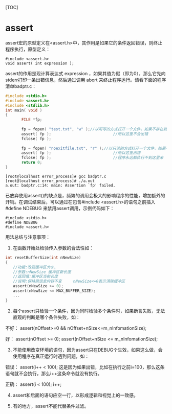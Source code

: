 [TOC]

# assert


assert宏的原型定义在<assert.h>中，其作用是如果它的条件返回错误，则终止程序执行，原型定义：

    #include <assert.h>
    void assert( int expression );

assert的作用是现计算表达式 expression ，如果其值为假（即为0），那么它先向stderr打印一条出错信息，然后通过调用 abort 来终止程序运行。请看下面的程序清单badptr.c：

```C
#include <stdio.h>
#include <assert.h>
#include <stdlib.h>
int main( void )
{
       FILE *fp;
    
       fp = fopen( "test.txt", "w" );//以可写的方式打开一个文件，如果不存在就创建一个同名文件
       assert( fp );                           //所以这里不会出错
       fclose( fp );
    
       fp = fopen( "noexitfile.txt", "r" );//以只读的方式打开一个文件，如果不存在就打开文件失败
       assert( fp );                           //所以这里出错
       fclose( fp );                           //程序永远都执行不到这里来
       return 0;
}
```

    [root@localhost error_process]# gcc badptr.c 
    [root@localhost error_process]# ./a.out 
    a.out: badptr.c:14: main: Assertion `fp' failed.

已放弃使用assert()的缺点是，频繁的调用会极大的影响程序的性能，增加额外的开销。在调试结束后，可以通过在包含#include <assert.h>的语句之前插入 #define NDEBUG 来禁用assert调用，示例代码如下：

    #include <stdio.h>
    #define NDEBUG
    #include <assert.h>


用法总结与注意事项：

1. 在函数开始处检验传入参数的合法性如：

```C
int resetBufferSize(int nNewSize)
{
　　//功能:改变缓冲区大小,
　　//参数:nNewSize 缓冲区新长度
　　//返回值:缓冲区当前长度 
　　//说明:保持原信息内容不变     nNewSize<=0表示清除缓冲区
　　assert(nNewSize >= 0);
　　assert(nNewSize <= MAX_BUFFER_SIZE);
　　...
}
```


2. 每个assert只检验一个条件，因为同时检验多个条件时，如果断言失败，无法直观的判断是哪个条件失败，如：

不好：
assert(nOffset>=0 && nOffset+nSize<=m_nInfomationSize);

好：
assert(nOffset >= 0);
assert(nOffset+nSize <= m_nInfomationSize);

3. 不能使用改变环境的语句，因为assert只在DEBUG个生效，如果这么做，会使用程序在真正运行时遇到问题，如：

错误：
assert(i++ < 100);
这是因为如果出错，比如在执行之前i=100，那么这条语句就不会执行，那么i++这条命令就没有执行。

正确：
assert(i < 100);
i++;

4. assert和后面的语句应空一行，以形成逻辑和视觉上的一致感。

5. 有的地方，assert不能代替条件过滤。









